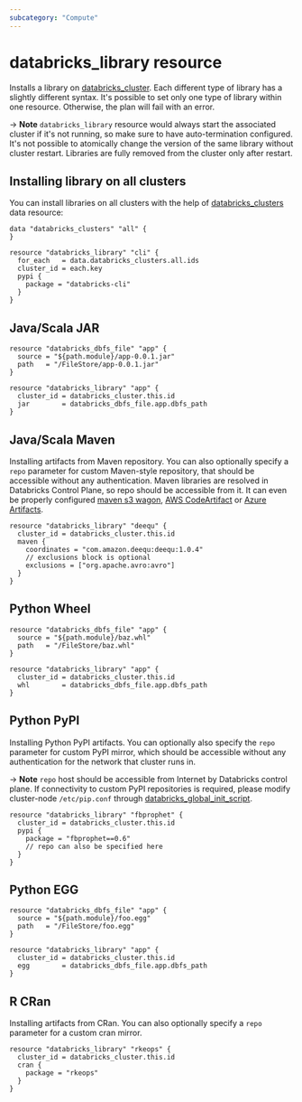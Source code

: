 ```yaml
---
subcategory: "Compute"
---
```

# databricks_library resource

Installs a library on [databricks_cluster](cluster.md). Each different type of library has a slightly different syntax. It's possible to set only one type of library within one resource. Otherwise, the plan will fail with an error. 

-> **Note** `databricks_library` resource would always start the associated cluster if it's not running, so make sure to have auto-termination configured. It's not possible to atomically change the version of the same library without cluster restart. Libraries are fully removed from the cluster only after restart.

## Installing library on all clusters

You can install libraries on all clusters with the help of [databricks_clusters](../data-sources/clusters.md) data resource:

```hcl
data "databricks_clusters" "all" {
}

resource "databricks_library" "cli" {
  for_each   = data.databricks_clusters.all.ids
  cluster_id = each.key
  pypi {
    package = "databricks-cli"
  }
}
```

## Java/Scala JAR

```hcl
resource "databricks_dbfs_file" "app" {
  source = "${path.module}/app-0.0.1.jar"
  path   = "/FileStore/app-0.0.1.jar"
}

resource "databricks_library" "app" {
  cluster_id = databricks_cluster.this.id
  jar        = databricks_dbfs_file.app.dbfs_path
}
```

## Java/Scala Maven

Installing artifacts from Maven repository. You can also optionally specify a `repo` parameter for custom Maven-style repository, that should be accessible without any authentication. Maven libraries are resolved in Databricks Control Plane, so repo should be accessible from it. It can even be properly configured [maven s3 wagon](https://github.com/seahen/maven-s3-wagon), [AWS CodeArtifact](https://aws.amazon.com/codeartifact/) or [Azure Artifacts](https://azure.microsoft.com/en-us/services/devops/artifacts/).

```hcl
resource "databricks_library" "deequ" {
  cluster_id = databricks_cluster.this.id
  maven {
    coordinates = "com.amazon.deequ:deequ:1.0.4"
    // exclusions block is optional
    exclusions = ["org.apache.avro:avro"]
  }
}
```

## Python Wheel

```hcl
resource "databricks_dbfs_file" "app" {
  source = "${path.module}/baz.whl"
  path   = "/FileStore/baz.whl"
}

resource "databricks_library" "app" {
  cluster_id = databricks_cluster.this.id
  whl        = databricks_dbfs_file.app.dbfs_path
}
```

## Python PyPI

Installing Python PyPI artifacts. You can optionally also specify the `repo` parameter for custom PyPI mirror, which should be accessible without any authentication for the network that cluster runs in.

-> **Note** `repo` host should be accessible from Internet by Databricks control plane. If connectivity to custom PyPI repositories is required, please modify cluster-node `/etc/pip.conf` through [databricks_global_init_script](global_init_script.md).

```hcl
resource "databricks_library" "fbprophet" {
  cluster_id = databricks_cluster.this.id
  pypi {
    package = "fbprophet==0.6"
    // repo can also be specified here
  }
}
```

## Python EGG

```hcl
resource "databricks_dbfs_file" "app" {
  source = "${path.module}/foo.egg"
  path   = "/FileStore/foo.egg"
}

resource "databricks_library" "app" {
  cluster_id = databricks_cluster.this.id
  egg        = databricks_dbfs_file.app.dbfs_path
}
```

## R CRan

Installing artifacts from CRan. You can also optionally specify a `repo` parameter for a custom cran mirror.

```hcl
resource "databricks_library" "rkeops" {
  cluster_id = databricks_cluster.this.id
  cran {
    package = "rkeops"
  }
}
```
